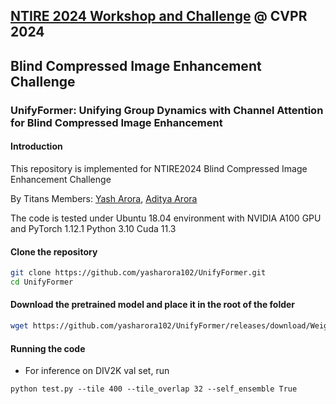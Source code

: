 ## [NTIRE 2024 Workshop and Challenge](https://cvlai.net/ntire/2024/) @ CVPR 2024
## Blind Compressed Image Enhancement Challenge


### UnifyFormer: Unifying Group Dynamics with Channel Attention for Blind Compressed Image Enhancement

#### Introduction

This repository is implemented for NTIRE2024 Blind Compressed Image Enhancement Challenge

By Titans
Members: [Yash Arora](https://yasharora102.github.io/), [Aditya Arora](https://adityac8.github.io/)


The code is tested under Ubuntu 18.04 environment with NVIDIA A100 GPU and PyTorch 1.12.1 Python 3.10 Cuda 11.3

#### Clone the repository
    
```bash
git clone https://github.com/yasharora102/UnifyFormer.git
cd UnifyFormer
```


#### Download the pretrained model and place it in the root of the folder

```bash
wget https://github.com/yasharora102/UnifyFormer/releases/download/Weights/model_unifyformer.pth 
```

#### Running the code

- For inference on DIV2K val set, run

```
python test.py --tile 400 --tile_overlap 32 --self_ensemble True
```
